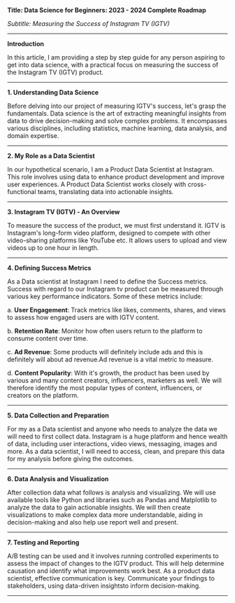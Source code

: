 

**Title: Data Science for Beginners: 2023 - 2024 Complete Roadmap**

*Subtitle: Measuring the Success of Instagram TV (IGTV)*

---

**Introduction**

In this article, I am providing a step by step guide for any person aspiring to get into data science, with a practical focus on measuring the success of the Instagram TV (IGTV) product.

---

**1. Understanding Data Science**

Before delving into our project of measuring IGTV's success, let's grasp the fundamentals. Data science is the art of extracting meaningful insights from data to drive decision-making and solve complex problems. It encompasses various disciplines, including statistics, machine learning, data analysis, and domain expertise.

---

**2. My Role as a Data Scientist**

In our hypothetical scenario, I am a Product Data Scientist at Instagram. This role involves using data to enhance product development and improve user experiences. A Product Data Scientist works closely with cross-functional teams, translating data into actionable insights.

---

**3. Instagram TV (IGTV) - An Overview**

To measure the success of the product, we must first understand it. IGTV is Instagram's long-form video platform, designed to compete with other video-sharing platforms like YouTube etc. It allows users to upload and view videos up to one hour in length.

---

**4. Defining Success Metrics**

As a Data scientist at Instagram I need to define the Success metrics. Success with regard to our Instagram tv product can be measured through various key performance indicators. Some of these metrics include:

   a. **User Engagement**: Track metrics like likes, comments, shares, and views to assess how engaged users are with IGTV content.
   
   b. **Retention Rate**: Monitor how often users return to the platform to consume content over time.
   
   c. **Ad Revenue**: Some products will definitely include ads and this is definitely will about ad revenue.Ad revenue is a vital metric to measure.
   
   d. **Content Popularity**: With it's growth, the product has been used by various and many content creators, influencers, marketers as well. We will therefore identify the most popular types of content, influencers, or creators on the platform.

---

**5. Data Collection and Preparation**

For my as a Data scientist and anyone who needs to analyze the data   we will need to first collect data. Instagram is a huge platform and hence wealth of data, including user interactions, video views, messaging, images and more. As a data scientist, I will need to access, clean, and prepare this data for my analysis before giving the outcomes.

---

**6. Data Analysis and Visualization**

After collection data what follows is analysis and visualizing. We will use available tools like Python and libraries such as Pandas and Matplotlib to analyze the data to gain actionable insights. We will then create visualizations to make complex data more understandable, aiding in decision-making and also help use report well and present.

---


**7. Testing and Reporting**

A/B testing can be used and it involves running controlled experiments to assess the impact of changes to the IGTV product. This will help determine causation and identify what improvements work best. As a product data scientist, effective communication is key. Communicate your findings to stakeholders, using data-driven insightsto inform decision-making.

---


